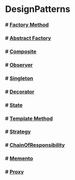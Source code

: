 # DesignPatterns

### # [Factory Method](https://github.com/AbdullahHinnawi/DesignPatterns/tree/master/FactoryMethod)
### # [Abstract Factory](https://github.com/AbdullahHinnawi/DesignPatterns/tree/master/AbstractFactory)
### # [Composite](https://github.com/AbdullahHinnawi/DesignPatterns/tree/master/Composite)
### # [Observer](https://github.com/AbdullahHinnawi/DesignPatterns/tree/master/Observer)
### # [Singleton](https://github.com/AbdullahHinnawi/DesignPatterns/tree/master/Singleton)
### # [Decorator](https://github.com/AbdullahHinnawi/DesignPatterns/tree/master/Decorator)
### # [State](https://github.com/AbdullahHinnawi/DesignPatterns/tree/master/State)
### # [Template Method](https://github.com/AbdullahHinnawi/DesignPatterns/tree/master/TemplateMethod)
### # [Strategy](https://github.com/AbdullahHinnawi/DesignPatterns/tree/master/Strategy)
### # [ChainOfResponsibility](https://github.com/AbdullahHinnawi/DesignPatterns/tree/master/ChainOfResponsibility)
### # [Memento](https://github.com/AbdullahHinnawi/DesignPatterns/tree/master/Memento)
### # [Proxy](https://github.com/AbdullahHinnawi/DesignPatterns/tree/master/Proxy)

